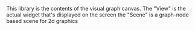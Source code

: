 This library is the contents of the visual graph canvas.
The "View" is the actual widget that's displayed on the screen
the "Scene" is a graph-node based scene for 2d graphics
